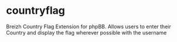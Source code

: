 # countryflag
Breizh Country Flag Extension for phpBB. Allows users to enter their Country and display the flag wherever possible with the username
